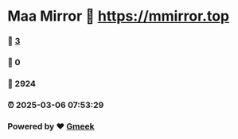 # Maa Mirror :link: https://mmirror.top 
### :page_facing_up: [3](https://mmirror.top/tag.html) 
### :speech_balloon: 0 
### :hibiscus: 2924 
### :alarm_clock: 2025-03-06 07:53:29 
### Powered by :heart: [Gmeek](https://github.com/Meekdai/Gmeek)
